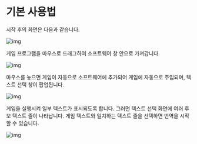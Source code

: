 # 기본 사용법

시작 후의 화면은 다음과 같습니다.

![img](https://image.lunatranslator.org/zh/basicuse/startup2.png) 

게임 프로그램을 마우스로 드래그하여 소프트웨어 창 안으로 가져갑니다.

![img](https://image.lunatranslator.org/zh/basicuse/load.png) 

마우스를 놓으면 게임이 자동으로 소프트웨어에 추가되어 게임에 자동으로 주입되며, 텍스트 선택 창이 팝업됩니다.

![img](https://image.lunatranslator.org/zh/basicuse/loaded.png) 

게임을 실행시켜 일부 텍스트가 표시되도록 합니다. 그러면 텍스트 선택 화면에 여러 후보 텍스트 줄이 나타납니다. 게임 텍스트와 일치하는 텍스트 줄을 선택하면 번역을 시작할 수 있습니다.

![img](https://image.lunatranslator.org/zh/basicuse/trans.png) 
